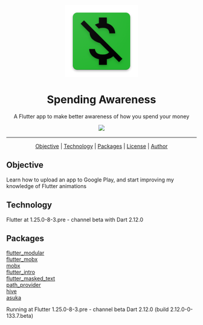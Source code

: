 <div align="center">
    <img src="android/app/src/main/res/mipmap-xxxhdpi/ic_launcher.png"/>
</div>


<h1 align="center">Spending Awareness</h1>
<p align="center">A Flutter app to make better awareness of how you spend your money</p>

<div align="center">
    <img src="https://img.shields.io/badge/progress-complete-green"/>
</div>

<hr/>
    <p align="center">
        <a href="#objective">Objective</a> | 
        <a href="#technology">Technology</a> | 
        <a href="#packages">Packages</a> | 
        <a href="#license">License</a> | 
        <a href="#author">Author</a>
   </p>

   <p id="#objective">
        <h2>Objective</h2>
        <p>Learn how to upload an app to Google Play, and start improving my knowledge of Flutter animations</p>
   </p>

   <p id="#technology">
        <h2>Technology</h2>
        <p>Flutter at 1.25.0-8-3.pre - channel beta with Dart 2.12.0</p>
   </p>

   <p>
        <div id="#packages">
            <h2>Packages</h2>
            <a href="https://pub.dev/packages/flutter_modular">flutter_modular</a><br/>
            <a href="https://pub.dev/packages/flutter_mobx">flutter_mobx</a><br/>
            <a href="https://pub.dev/packages/mobx">mobx</a><br/>
            <a href="https://pub.dev/packages/flutter_intro">flutter_intro</a><br/>
            <a href="https://pub.dev/packages/flutter_masked_text">flutter_masked_text</a><br/>
            <a href="https://pub.dev/packages/path_provider">path_provider</a><br/>
            <a href="https://pub.dev/packages/hive">hive</a><br/>
            <a href="https://pub.dev/packages/asuka">asuka</a><br/>
        </div>
    </p>

Running at Flutter 1.25.0-8-3.pre - channel beta
Dart 2.12.0 (build 2.12.0-0-133.7.beta)
